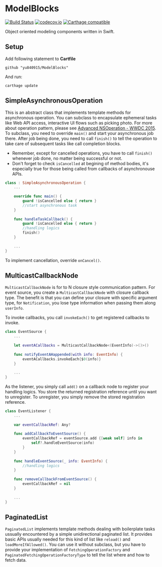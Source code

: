 # ModelBlocks
[![Build Status](https://api.travis-ci.org/yu840915/ModelBlocks.svg)](https://travis-ci.org/yu840915/ModelBlocks)
[![codecov.io](https://codecov.io/github/yu840915/ModelBlocks/badge.svg?branch=master)](https://codecov.io/github/yu840915/ModelBlocks?branch=master)
[![Carthage compatible](https://img.shields.io/badge/Carthage-compatible-4BC51D.svg?style=flat)](https://github.com/Carthage/Carthage)

Object oriented modeling components written in Swift.

## Setup
Add following statement to **Cartfile**

```
github "yu840915/ModelBlocks"
```

And run:

```
carthage update
```


## SimpleAsynchronousOperation
This is an abstract class that implements template methods for asynchronous operation. You can subclass to encapsulate ephemeral tasks like Web API access, interactive UI flows such as picking photo. For more about operation pattern, please see [Advanced NSOperation - WWDC 2015](https://developer.apple.com/videos/play/wwdc2015/226/). To subclass, you need to override `main()` and start your asynchronous job there. After job being done, you need to call `finish()` to tell the operation to take care of subsequent tasks like call completion blocks. 

* Remember, except for cancelled operations, you have to call `finish()` whenever job done, no matter being successful or not. 
* Don't forget to check `isCancelled` at begining of method bodies, it's especially true for those being called from callbacks of asynchronouse APIs.

```Swift
class : SimpleAsynchronousOperation {
	...
	
	override func main() {
		guard !isCancelled else { return }
		//start asynchronous task
	}
	
	func handleTaskCallback() {
		guard !isCancelled else { return }
		//handling logics
		finish()
	}
	
	...
}
```

To implement cancellation, override `onCancel()`.

## MulticastCallbackNode
`MulticastCallbackNode` is for to N closure style communication pattern. For event source, you create a `MulticastCallbackNode` with closure callback type. The benefit is that you can define your closure with specific argument type, for `Notification`, you lose type information when passing them along `userInfo`.

To invoke callbacks, you call `invokeEach()` to get registered callbacks to invoke.

```Swift
class EventSource {
	...
	
	let eventACallbacks = MulticastCallbackNode<(EventInfo)->()>()
	
	func notifyEventAHappended(with info: EventInfo) {
		eventACallbacks.invokeEach{$0(info)}
	}
	
	...
}
```

As the listener, you simply call `add()` on a callback node to register your handling logics. You store the returned registration reference until you want to unregister. To unregister, you simply remove the stored registration reference.

```Swift
class EventListener {
	...
	
	var eventCallbackRef: Any?
	
	func addCallbackToEventSource() {
		eventCallbackRef = eventSource.add {[weak self] info in 
			self?.handleEventSource(info)
		}
	}
	
	func handleEventSource(_ info: EventInfo) {
		//handling logics
	}
	
	func removeCallbackFromEventSource() {
		eventCallbackRef = nil
	}
	
	...
}
```

## PaginatedList
`PaginatedList` implements template methods dealing with boilerplate tasks ussually encountered by a simple unidirectional paginated list. It provides basic APIs usually needed for this kind of list like `reload()` and `loadMoreIfAllowed()`. You can use it without subclass, but you have to provide your implementation of `FetchingOperationFactory` and `PaginatedFetchingOperationFactoryType` to tell the list where and how to fetch data.